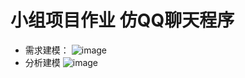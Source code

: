 # 小组项目作业 仿QQ聊天程序

* 需求建模：
![image](https://github.com/MorpheusCheng/myQQ/blob/master/images/java%E4%B8%8A%E6%9C%BA.PNG)
* 分析建模
![image](https://github.com/MorpheusCheng/myQQ/blob/master/images/Java%E4%B8%8A%E6%9C%BA2.PNG)

